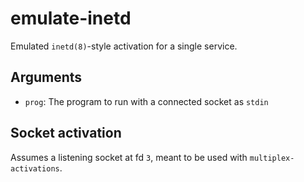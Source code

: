 emulate-inetd
=============

Emulated `inetd(8)`-style activation for a single service.

Arguments
---------

* `prog`: The program to run with a connected socket as `stdin`

Socket activation
------------------

Assumes a listening socket at fd `3`, meant to be used with
`multiplex-activations`.

